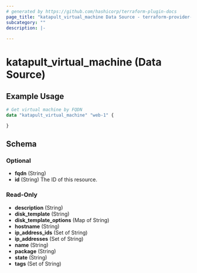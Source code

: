```yaml
---
# generated by https://github.com/hashicorp/terraform-plugin-docs
page_title: "katapult_virtual_machine Data Source - terraform-provider-katapult"
subcategory: ""
description: |-
  
---
```


# katapult_virtual_machine (Data Source)



## Example Usage

```terraform
# Get virtual machine by FQDN
data "katapult_virtual_machine" "web-1" {

}
```

<!-- schema generated by tfplugindocs -->
## Schema

### Optional

- **fqdn** (String)
- **id** (String) The ID of this resource.

### Read-Only

- **description** (String)
- **disk_template** (String)
- **disk_template_options** (Map of String)
- **hostname** (String)
- **ip_address_ids** (Set of String)
- **ip_addresses** (Set of String)
- **name** (String)
- **package** (String)
- **state** (String)
- **tags** (Set of String)


